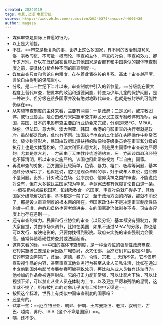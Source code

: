 ```yaml
---
created: 20240419
tags: 电影,动漫,电影分级
source: https://www.zhihu.com/question/29240376/answer/44006435
author: magasa
---
```


- 媒体审查是国际上普遍的行为。
- 以上是大前提。
- 不过，==审查是极复杂的事，世界上这么多国家，有不同的政治制度和风俗、宗教习惯，不可能一概而论。审查的主体、审查的对象、审查的效力，都千差万别。所以在笼统回答世界上其他国家是否都有和中国类似的媒体审查制度之前，要具体分析各种不同的审查制度==。
- 媒体审查尺度和言论自由程度，存在着此消彼长的关系。基本上审查越严厉，言论自由得到的保障越小。
- 分级，是二十世纪下半叶以来，审查制度中引入的新参量。==分级能在很大程度上替代审查，把原本的政治和道德问题，转变为少年儿童的保护问题，是一种进步。但分级在很多国家并没有绝对地取代审查，也就是被封杀的可能性仍存在==。
- 从实施审查制度的主体来看，主要有两类：一是政府；二是民间，或宗教团体，或行业协会。是否由政府来实施审查并非区分民主或专制政体的指标。英国、美国、日本的电影审查主要由行业协会来完成，分别是BBFC、MPAA、映伦。但法国、意大利、澳大利亚、韩国、香港的电影审查的执行者就是政府。虽然都是政府，但也有不同，法国执行审查的文化部在实际操作中非常宽松，极少封禁影片，韩国由政府出资扶持的映像物等级委员会在审查和分级的执行上也是大体宽松的，但澳大利亚和意大利，则是民主国家中审查较为严厉的。尤其是意大利，一方面由于天主教传统道德约束，另一方面该国政治环境也不算清明，所以审查实施严格，该国也因此常被视为「半自由」国家。
- 再说审查的对象，西方国家比较简单，色情、暴力、粗口、吸毒等问题，基本通过分级解决了，也就是说，这只是观众年龄的事，对于成年人来说，这些都不是问题。此外，针对政治立场、公序良俗、信仰渎神之类的审查，不能说绝对没有，但在大多数民主国家较为罕见，毕竟宪法都有保障言论自由这一条。==但在极权或威权国家，包括政教合一的国家，审查对象就广得多了，其他国家分级能解决的事，基本都是一禁了之，至于政治方面的内容，那就不消说了，那是设立审查制度的根本目的所在。但国家政体并不是决定审查制度性质的唯一标准，宗教和风俗也要考虑进来，有的国家政治体制差不多，可审查尺度上也存在差别==。
- 还有审查的效力。民间和行业协会的审查（以及分级）基本都没有强制力，靠大家自觉，并由市场来调节，比如在美国，如果不通过MPAA的分级，你也是可以发行、放映电影的，只要你找得到影院。政府来实施的审查强制力会很高，通常伴随着硬性的查封或法庭起诉。
- 这样来看的话，==中国的媒体审查制度，是一种全方位的强制性政府审查，它的实施者主要是新闻出版广电总局，及文化部，当然它们背后都是XX部。它的审查面非常广，政治、道德、暴力、色情、宗教……无所不包，它不仅审查影视作品的内容，甚至审查其他业务行为甚至从业人员私生活，比如在通过审查前到国外电影节参展参赛可能导致处罚，再比如从业人员若有违法行为，他参加的作品会被连带封杀。它的打击力度非常强，可以让影片下映，可以让视频下架，可以禁止从业人员在体制内工作，以及更加严厉和残酷的惩罚，这里就不提了，所有被打击的对象几乎没有正常的申诉渠道==。
- 按照这个标准，世界上有类似中国审查制度的国家吗？
- 还是有的。
- 试举一些：==厄立特里亚、朝鲜、伊朗、土库曼斯坦、老挝、叙利亚、古巴、越南、苏丹、ISIS（这个不算是国家）==。
- 咦，还不少。